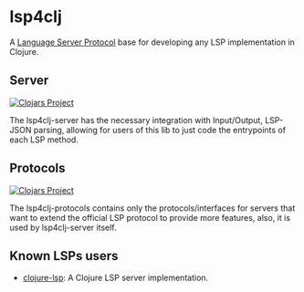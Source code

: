 # lsp4clj

A [Language Server Protocol](https://microsoft.github.io/language-server-protocol/) base for developing any LSP implementation in Clojure.

## Server

[![Clojars Project](https://img.shields.io/clojars/v/com.github.clojure-lsp/lsp4clj-server.svg)](https://clojars.org/com.github.clojure-lsp/lsp4clj-server)

The lsp4clj-server has the necessary integration with Input/Output, LSP-JSON parsing, allowing for users of this lib to just code the entrypoints of each LSP method.

## Protocols

[![Clojars Project](https://img.shields.io/clojars/v/com.github.clojure-lsp/lsp4clj-protocols.svg)](https://clojars.org/com.github.clojure-lsp/lsp4clj-protocols)

The lsp4clj-protocols contains only the protocols/interfaces for servers that want to extend the official LSP protocol to provide more features, also, it is used by lsp4clj-server itself.

## Known LSPs users

- [clojure-lsp](https://clojure-lsp.io/): A Clojure LSP server implementation.
